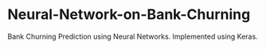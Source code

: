 # Neural-Network-on-Bank-Churning

Bank Churning Prediction using Neural Networks. Implemented using Keras.
